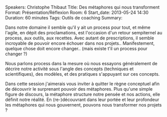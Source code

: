 Speakers: Christophe Thibaut
Title: Des métaphores qui nous transforment
Format: Présentation/Réflexion
Room: 6
Start_date: 2013-05-24 14:30
Duration: 60 minutes
Tags: Outils de coaching
Summary:

Dans notre domaine il semble qu'il y ait un process pour tout, et même l'agile, en dépit des proclamations, est l'occasion d'un retour sempiternel au process, aux outils, aux recettes.
Avec autant de prescriptions, il semble incroyable de pouvoir encore échouer dans nos projets..
Manifestement, quelque chose doit encore changer.. (mais existe t'il un process pour changer ?)

Nous parlons process dans la mesure où nous essayons généralement de décrire notre activité sous l'angle des concepts (techniques et scientifiques), des modèles, et des pratiques s'appuyant sur ces concepts. 

Dans cette session j'aimerais vous inviter à quitter le règne conceptuel afin de découvrir le surprenant pouvoir des métaphores.
Plus qu'une simple figure de discours, la métaphore structure notre pensée et nos actions, elle définit notre réalité.
En (re-)découvrant dans leur portée et leur profondeur les métaphores qui nous gouvernent, pouvons nous transformer nos projets ?
